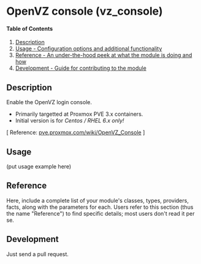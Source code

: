 # OpenVZ console (vz_console)

#### Table of Contents

1. [Description](#description)
1. [Usage - Configuration options and additional functionality](#usage)
1. [Reference - An under-the-hood peek at what the module is doing and how](#reference)
1. [Development - Guide for contributing to the module](#development)

## Description

Enable the OpenVZ login console.

 * Primarily targetted at Proxmox PVE 3.x containers.
 * Initial version is for *Centos / RHEL 6.x only!*

[ Reference: [pve.proxmox.com/wiki/OpenVZ_Console](https://pve.proxmox.com/wiki/OpenVZ_Console) ]

## Usage

(put usage example here)

## Reference

Here, include a complete list of your module's classes, types, providers,
facts, along with the parameters for each. Users refer to this section (thus
the name "Reference") to find specific details; most users don't read it per
se.

## Development

Just send a pull request.
